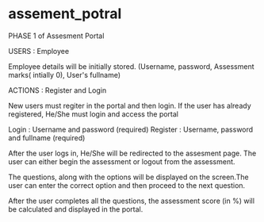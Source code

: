 # assement_potral 

PHASE 1 of Assesment Portal

USERS : Employee

Employee details will be initially stored. (Username, password, Assessment marks( intially 0), User's fullname)

ACTIONS : Register and Login

New users must regiter in the portal and then login. If the user has already registered, He/She must login and access the portal

Login : Username and password (required)
Register : Username, password and fullname (required)

After the user logs in, He/She will be redirected to the assesment page. The user can either begin the assessment or logout from the assessment.

The questions, along with the options will be displayed on the screen.The user can enter the correct option and then proceed to the next question.

After the user completes all the questions, the assessment score (in %) will be calculated and displayed in the portal.

